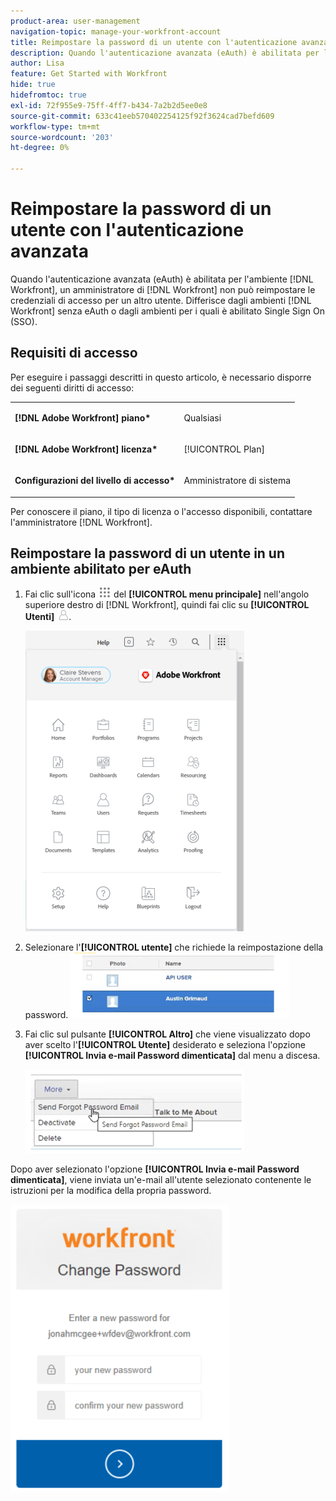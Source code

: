 ```yaml
---
product-area: user-management
navigation-topic: manage-your-workfront-account
title: Reimpostare la password di un utente con l'autenticazione avanzata
description: Quando l'autenticazione avanzata (eAuth) è abilitata per l'ambiente  [!DNL Workfront] , un amministratore  [!DNL Workfront]  non può reimpostare le credenziali di accesso per un altro utente. Differisce dagli ambienti  [!DNL Workfront]  senza eAuth o dagli ambienti per i quali è abilitato Single Sign On (SSO).
author: Lisa
feature: Get Started with Workfront
hide: true
hidefromtoc: true
exl-id: 72f955e9-75ff-4ff7-b434-7a2b2d5ee0e8
source-git-commit: 633c41eeb570402254125f92f3624cad7befd609
workflow-type: tm+mt
source-wordcount: '203'
ht-degree: 0%

---
```


# Reimpostare la password di un utente con l&#39;autenticazione avanzata

<!--This article has been hidden by request-->

Quando l&#39;autenticazione avanzata (eAuth) è abilitata per l&#39;ambiente [!DNL Workfront], un amministratore di [!DNL Workfront] non può reimpostare le credenziali di accesso per un altro utente. Differisce dagli ambienti [!DNL Workfront] senza eAuth o dagli ambienti per i quali è abilitato Single Sign On (SSO).

## Requisiti di accesso

Per eseguire i passaggi descritti in questo articolo, è necessario disporre dei seguenti diritti di accesso:

<table style="table-layout:auto"> 
 <col> 
 <col> 
 <tbody> 
  <tr> 
   <td role="rowheader"><strong>[!DNL Adobe Workfront] piano*</strong></td> 
   <td> <p> Qualsiasi</p> </td> 
  </tr> 
  <tr> 
   <td role="rowheader"><strong>[!DNL Adobe Workfront] licenza*</strong></td> 
   <td> <p>[!UICONTROL Plan]</p> </td> 
  </tr> 
  <tr> 
   <td role="rowheader"><strong>Configurazioni del livello di accesso*</strong></td> 
   <td> <p>Amministratore di sistema </p> </td> 
  </tr> 
 </tbody> 
</table>

Per conoscere il piano, il tipo di licenza o l&#39;accesso disponibili, contattare l&#39;amministratore [!DNL Workfront].

## Reimpostare la password di un utente in un ambiente abilitato per eAuth

1. Fai clic sull&#39;icona ![](assets/main-menu-icon.png) del **[!UICONTROL menu principale]** nell&#39;angolo superiore destro di [!DNL Workfront], quindi fai clic su **[!UICONTROL Utenti]** ![](assets/users-icon-in-main-menu.png).

   ![](assets/main-menu-options-350x481.png)

1. Selezionare l&#39;**[!UICONTROL utente]** che richiede la reimpostazione della password.
   ![](assets/100520classicnweselectuser-350x105.png)

1. Fai clic sul pulsante **[!UICONTROL Altro]** che viene visualizzato dopo aver scelto l&#39;**[!UICONTROL Utente]** desiderato e seleziona l&#39;opzione **[!UICONTROL Invia e-mail Password dimenticata]** dal menu a discesa.

   ![](assets/100520classicnwesendemail-350x134.png)

Dopo aver selezionato l&#39;opzione **[!UICONTROL Invia e-mail Password dimenticata]**, viene inviata un&#39;e-mail all&#39;utente selezionato contenente le istruzioni per la modifica della propria password.

![](assets/pwresetemail-resized-350x461.png)
